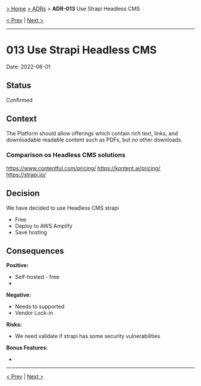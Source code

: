[> Home](../README.md) [> ADRs](README.md) > **ADR-013** Use Strapi Headless CMS

[< Prev](ADR-012-12-factor-application-principles.md)  |  [Next >](README.md)

---

# 013 Use Strapi Headless CMS

Date: 2022-06-01

## Status

Confirmed

## Context

The Platform should allow offerings which contain rich text, links, and downloadable readable content such as PDFs, but no other downloads.

### Comparison os Headless CMS solutions
https://www.contentful.com/pricing/
https://kontent.ai/pricing/
https://strapi.io/

## Decision

We have decided to use Headless CMS strapi
- Free 
- Deploy to AWS Amplify 
- Save hosting

## Consequences

**Positive:**
- Self-hosted - free
- 

**Negative:**
- Needs to supported 
- Vendor Lock-in 

**Risks:**
- We need validate if strapi has some security vulnerabilities  

**Bonus Features:**

- 

---

[< Prev](ADR-012-12-factor-application-principles.md)  |  [Next >](README.md)
